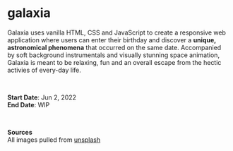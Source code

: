 # galaxia

Galaxia uses vanilla HTML, CSS and JavaScript to create a responsive web application where users can enter their birthday and discover a **unique, astronomical phenomena** that occurred on the same date. Accompanied by soft background instrumentals and visually stunning space animation, Galaxia is meant to be relaxing, fun and an overall escape from the hectic activies of every-day life.

<br/>

**Start Date**: Jun 2, 2022<br/>
**End Date**: WIP

<br/>

**Sources**<br/>
All images pulled from [unsplash](https://unsplash.com/)

